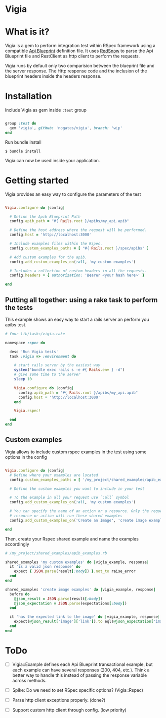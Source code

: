 Vigia
========

# What is it?

Vigia is a gem to perform integration test within RSpec framework using a compatible
[Api Blueprint](https://github.com/apiaryio/api-blueprint/blob/master/API%20Blueprint%20Specification.md) definition file. It uses [RedSnow]() to parse the Api Blueprint file and RestClient as http client to perform the requests.

Vigia runs by default only two comparision between the blueprint file and the server response. The Http response code and the inclusion of the blueprint headers inside the headers response.


# Installation

Include Vigia as gem inside `:test` group

```ruby

group :test do
  gem 'vigia', github: 'nogates/vigia', branch: 'wip'
end

```

Run bundle install

```
$ bundle install
```

Vigia can now be used inside your application.

# Getting started

Vigia provides an easy way to configure the parameters of the test

```ruby

Vigia.configure do |config|

  # Define the Apib Blueprint Path
  config.apib_path = "#{ Rails.root }/apibs/my_api.apib"

  # Define the host address where the request will be performed.
  config.host = 'http://localhost:3000'

  # Include examples files within the Rspec.
  config.custom_examples_paths = [ "#{ Rails.root }/spec/apibs" ]

  # Add custom examples for the apib.
  config.add_custom_examples_on(:all, 'my custom examples')

  # Includes a collection of custom headers in all the requests.
  config.headers = { authorization: 'Bearer <your hash here>' }

end

```

## Putting all together: using a rake task to perform the tests

This example shows an easy way to start a rails server an perform you apibs test.

```ruby
# Your lib/tasks/vigia.rake

namespace :spec do

  desc 'Run Vigia tests'
  task :vigia => :environment do

    # start rails server by the easiest way
    system("bundle exec rails s -e #{ Rails.env } -d")
    # give some time to the server
    sleep 10

    Vigia.configure do |config|
      config.apib_path = "#{ Rails.root }/apibs/my_api.apib"
      config.host = 'http://localhost:3000'
    end

    Vigia.rspec!

  end
end
```

## Custom examples

Vigia allows to include custom rspec examples in the test using some options in the config

```ruby

Vigia.configure do |config|
  # Define where your examples are located
  config.custom_examples_paths = [ '/my_project/shared_examples/apib_examples.rb' ]

  # Define the custom examples you want to include in your test

  # To the example in all your request use `:all` symbol
  config.add_custom_examples_on(:all, 'my custom examples')

  # You can specify the name of an action or a resource. Only the requests which belong to that
  # resource or action will run these shared examples
  config.add_custom_examples_on('Create an Image', 'create image examples')

end
```

Then, create your Rspec shared example and name the examples accordingly

```ruby
# /my_project/shared_examples/apib_examples.rb

shared_examples 'my custom examples' do |vigia_example, response|
  it 'is a valid json response' do
    expect { JSON.parse(result[:body]) }.not_to raise_error
  end
end

shared_examples 'create image examples' do |vigia_example, response|
  before do
    @json_result = JSON.parse(result[:body])
    @json_expectation = JSON.parse(expectations[:body])
  end

  it 'has the expected link to the image' do |vigia_example, response|
    expect(@json_result['image']['link']).to eql(@json_expectation['image']['link'])
  end
end
```

# ToDo

 - [ ] Vigia::Example defines each Api Blueprint transactional example, but each example can have several responses (200, 404, etc.). Think a better way to handle this instead of passing the response variable across methods.

 - [ ] Spike: Do we need to set RSpec specific options? (Vigia::Rspec)

 - [ ] Parse http client exceptions properly. (done?)

 - [ ] Support custom http client through config. (low priority)


